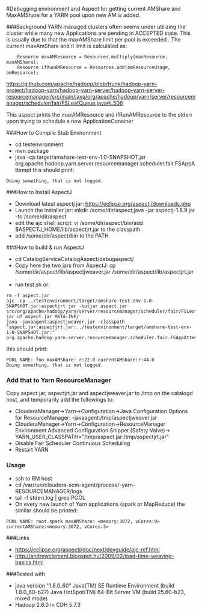 #Debugging environment and Aspect for getting current AMShare and MaxAMShare for a YARN pool upon new AM is added.

###Background
YARN managed clusters often seems under utilizing the cluster while many new Applications are pending in ACCEPTED state.
This is usually due to that the maxAMShare limit per pool is exceeded .
The current maxAmShare and it limit is calculated as:


```
    Resource maxAMResource = Resources.multiply(maxResource, maxAMShare);
    Resource ifRunAMResource = Resources.add(amResourceUsage, amResource);
```
https://github.com/apache/hadoop/blob/trunk/hadoop-yarn-project/hadoop-yarn/hadoop-yarn-server/hadoop-yarn-server-resourcemanager/src/main/java/org/apache/hadoop/yarn/server/resourcemanager/scheduler/fair/FSLeafQueue.java#L506

This aspect prints the maxAMResource and ifRunAMResource to the stderr upon trying to schedule a new ApplicationConainer

###How to Compile Stub Environment
- cd testenvironment
- mvn package
- java -cp target/amshare-test-env-1.0-SNAPSHOT.jar org.apache.hadoop.yarn.server.resourcemanager.scheduler.fair.FSAppAttempt
this should print: 
```
Doing something, that is not logged.
```

###How to Install AspectJ 
- Download latest aspectj jar: https://eclipse.org/aspectj/downloads.php
- Launch the installer jar: mkdir /some/dir/aspect;java -jar aspectj-1.8.9.jar -to /some/dir/aspect
- edit the ajc shell script: vi /some/dir/aspect/bin/add $ASPECTJ_HOME/lib/aspectjrt.jar to the classpath
- add /some/dir/aspect/bin to the PATH

###How to build & run AspectJ 
- cd CatalogServiceCatalogAspect/debugaspect/
- Copy here the two jars from AspectJ: cp /some/dir/aspect/lib/aspectjweaver.jar /some/dir/aspect/lib/aspectjrt.jar .
- run test.sh or:
```
rm -f aspect.jar
ajc -cp ../testenvironment/target/amshare-test-env-1.0-SNAPSHOT.jar:aspectjrt.jar -outjar aspect.jar src/org/apache/hadoop/yarn/server/resourcemanager/scheduler/fair/FSLeafQueueAspect.aj
jar uf aspect.jar META-INF/
java -javaagent:aspectjweaver.jar -classpath "aspect.jar:aspectjrt.jar:../testenvironment/target/amshare-test-env-1.0-SNAPSHOT.jar:" org.apache.hadoop.yarn.server.resourcemanager.scheduler.fair.FSAppAttempt
```

this should print:
```
POOL NAME: foo maxAMShare: r:22.0 currentAMShare:r:44.0
Doing something, that is not logged.
```

### Add that to Yarn ResourceManager
Copy aspect.jar, aspectjrt.jar and aspectjweaver.jar to /tmp on the catalogd host, and temporarily add the followings to:
- ClouderaManager->Yarn->Configuration->Java Configuration Options for ResourceManager: -javaagent:/tmp/aspectjweaver.jar
- ClouderaManager->Yarn->Configuration->ResourceManager Environment Advanced Configuration Snippet (Safety Valve)-> YARN_USER_CLASSPATH="/tmp/aspect.jar:/tmp/aspectjrt.jar"
- Disable Fair Scheduler Continuous Scheduling 
- Restart YARN

### Usage
- ssh to RM host
- cd /var/run/cloudera-scm-agent/process/<latest>-yarn-RESOURCEMANAGER/logs
- tail -f stderr.log | grep POOL
- On every new launch of Yarn applications (spark or MapReduce) the similar should be printed:
```
POOL NAME: root.spark maxAMShare: <memory:3072, vCores:9> currentAMShare:<memory:3072, vCores:3>
```

###Links
- https://eclipse.org/aspectj/doc/next/devguide/ajc-ref.html
- http://andrewclement.blogspot.hu/2009/02/load-time-weaving-basics.html

###Tested with 
- java version "1.8.0_60"
Java(TM) SE Runtime Environment (build 1.8.0_60-b27)
Java HotSpot(TM) 64-Bit Server VM (build 25.60-b23, mixed mode)
- Hadoop 2.6.0 in CDH 5.7.3

